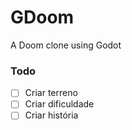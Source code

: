 # GDoom
A Doom clone using Godot

### Todo

- [ ] Criar terreno
- [ ] Criar dificuldade
- [ ] Criar história
